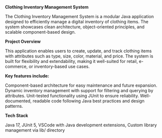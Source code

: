 **Clothing Inventory Management System**

The Clothing Inventory Management System is a modular Java application designed to efficiently manage a digital inventory of clothing items. The system showcases clean architecture, object-oriented principles, and scalable component-based design.

**Project Overview**

This application enables users to create, update, and track clothing items with attributes such as type, size, color, material, and price. The system is built for flexibility and extendability, making it well-suited for retail, e-commerce, or inventory-based use cases.

**Key features include:**

Component-based architecture for easy maintenance and future expansion.
Dynamic inventory management with support for filtering and querying by attributes.
Unit-tested functionality using JUnit to ensure reliability.
Well-documented, readable code following Java best practices and design patterns.

**Tech Stack**

Java 17,
JUnit 5,
VSCode with Java development extensions,
Custom library management via lib/ directory
